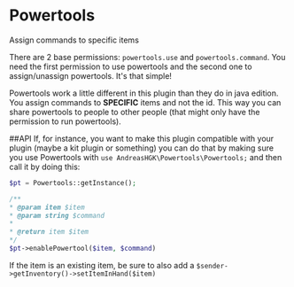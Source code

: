 # Powertools
Assign commands to specific items

There are 2 base permissions: `powertools.use` and `powertools.command`.
You need the first permission to use powertools and the second one to assign/unassign powertools. It's that simple!

Powertools work a little different in this plugin than they do in java edition. You assign commands to **SPECIFIC** items and not the id. This way you can share powertools to people to other people (that might only have the permission to run powertools).

##API
If, for instance, you want to make this plugin compatible with your plugin (maybe a kit plugin or something) you can do that by making sure you use Powertools with `use AndreasHGK\Powertools\Powertools;` and then call it by doing this:

```php
$pt = Powertools::getInstance();

/**
* @param item $item
* @param string $command
*
* @return item $item
*/
$pt->enablePowertool($item, $command)
```

If the item is an existing item, be sure to also add a `$sender->getInventory()->setItemInHand($item)`
